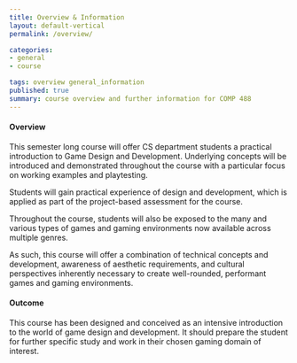 ```yaml
---
title: Overview & Information
layout: default-vertical
permalink: /overview/

categories:
- general
- course

tags: overview general_information
published: true
summary: course overview and further information for COMP 488
---
```


#### Overview
This semester long course will offer CS department students a practical introduction to Game Design and
Development. Underlying concepts will be introduced and demonstrated throughout the course with a particular focus
on working examples and playtesting.

Students will gain practical experience of design and development, which is applied as part of the project-based
assessment for the course.

Throughout the course, students will also be exposed to the many and various types of games and gaming
environments now available across multiple genres.

As such, this course will offer a combination of technical concepts and development, awareness of aesthetic
requirements, and cultural perspectives inherently necessary to create well-rounded, performant games and gaming
environments.

#### Outcome
This course has been designed and conceived as an intensive introduction to the world of game design and
development. It should prepare the student for further specific study and work in their chosen gaming domain of
interest.
